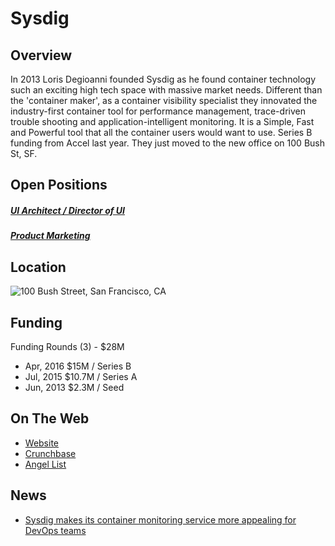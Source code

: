 # Sysdig
## Overview
In 2013 Loris Degioanni founded Sysdig as he found container technology such an exciting high tech space with massive market needs. Different than the 'container maker', as a container visibility specialist they innovated the industry-first container tool for performance management, trace-driven trouble shooting and application-intelligent monitoring. It is a Simple, Fast and Powerful tool that all the container users would want to use. Series B funding from Accel last year. They just moved to the new office on 100 Bush St, SF.

## Open Positions
##### [UI Architect / Director of UI](ui-architect-director-of-ui.md)
##### [Product Marketing](product-marketing.md)

## Location
![100 Bush Street, San Francisco, CA](https://maps.googleapis.com/maps/api/staticmap?center=100+Bush+Street,+San+Francisco,+CA&zoom=13&scale=false&size=600x300&maptype=roadmap&format=png&visual_refresh=true&markers=size:mid%7Ccolor:0xff0000%7Clabel:%7C100+Bush+St.,+San+Francisco,+CA)  

## Funding
Funding Rounds (3) - $28M
+ Apr, 2016	$15M / Series B
+ Jul, 2015	$10.7M / Series A
+ Jun, 2013	$2.3M / Seed

## On The Web
+ [Website](http://www.sysdig.org/)
+ [Crunchbase](https://www.crunchbase.com/organization/sysdig#/entity)
+ [Angel List](https://angel.co/sysdig)

## News
+ [Sysdig makes its container monitoring service more appealing for DevOps teams](https://rockit.mycompas.com/staff/comptracedit.aspx?ID=709560)
